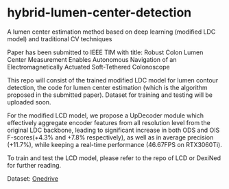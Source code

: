 # hybrid-lumen-center-detection
A lumen center estimation method based on deep learning (modified LDC model) and traditional CV techniques

Paper has been submitted to IEEE TIM with title: Robust Colon Lumen Center Measurement Enables Autonomous Navigation of an Electromagnetically Actuated Soft-Tethered Colonoscope

This repo will consist of the trained modified LDC model for lumen contour detection, the code for lumen center estimation (which is the algorithm proposed in the submitted paper). Dataset for training and testing will be uploaded soon.

For the modified LCD model, we propose a UpDecoder module which effectively aggregate encoder features from all resolution level from the original LDC backbone, leading to significant increase in both ODS and OIS F-scores(+4.3% and +7.8% respectively), as well as in average precision (+11.7%), while keeping a real-time performance (46.67FPS on RTX3060Ti).

<!--The lumen contour dataset (created from randomly selected subset images of LDPolypVideo dataset) can be found on: [onedrive](https://mycuhk-my.sharepoint.com/:f:/g/personal/1155079256_link_cuhk_edu_hk/EltFmbpMGAlFgwFRzkocLKwBwnSEk3fXOf43bCOlWVl2hA?e=w1kVVq)-->

To train and test the LCD model, please refer to the repo of LCD or DexiNed for further reading.

Dataset: [Onedrive](https://mycuhk-my.sharepoint.com/:f:/g/personal/1155079256_link_cuhk_edu_hk/EjOFmuLVXYJAgv5DvGOhUy8Bs_P8DMoMoM3FeHiGnQFlyw?e=NA8xNI)

